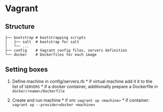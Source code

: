 # Vagrant

Structure
-----

    ├── bootstrap # bootstrapping scripts
    │   ├── salt  # bootstrap for salt
    │   └── ...
    ├── config    # Vagrant config files, servers definition 
    └── docker    # Dockerfiles for each image
         

Setting boxes
-----

  1. Define machine in config/servers.rb
    * if virtual machine add it it to the list of `SERVERS`
    * if a docker container, additionally prepare a Dockerfile in `docker/<name>/Dockerfile`

  2. Create and run machine
    * if vm: `vagrant up <machine>`
    * if container: `vagrant up --provider=docker <machine>`
  
